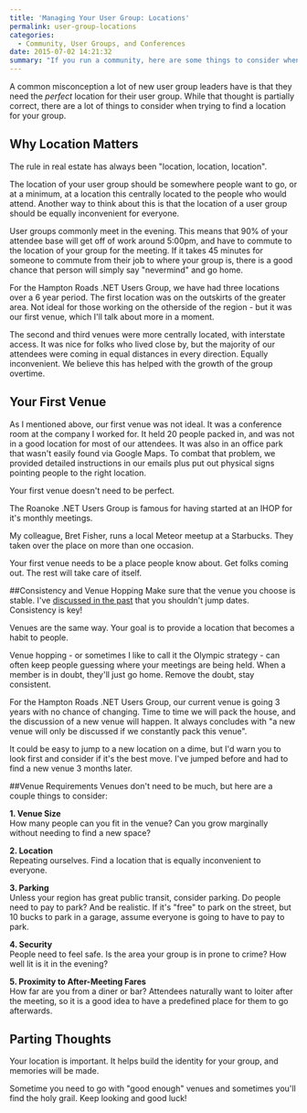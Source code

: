 ```yaml
---
title: 'Managing Your User Group: Locations'
permalink: user-group-locations
categories:
  - Community, User Groups, and Conferences
date: 2015-07-02 14:21:32
summary: "If you run a community, here are some things to consider when choosing a location."
---
```


A common misconception a lot of new user group leaders have is that they need the _perfect_ location for their user group.  While that thought is partially correct, there are a lot of things to consider when trying to find a location for your group.

## Why Location Matters
The rule in real estate has always been "location, location, location".

The location of your user group should be somewhere people want to go, or at a minimum, at a location this centrally located to the people who would attend.  Another way to think about this is that the location of a user group should be equally inconvenient for everyone.  

User groups commonly meet in the evening.  This means that 90% of your attendee base will get off of work around 5:00pm, and have to commute to the location of your group for the meeting.  If it takes 45 minutes for someone to commute from their job to where your group is, there is a good chance that person will simply say "nevermind" and go home.

For the Hampton Roads .NET Users Group, we have had three locations over a 6 year period.  The first location was on the outskirts of the greater area.  Not ideal for those working on the otherside of the region - but it was our first venue, which I'll talk about more in a moment.

The second and third venues were more centrally located, with interstate access.  It was nice for folks who lived close by, but the majority of our attendees were coming in equal distances in every direction.  Equally inconvenient.  We believe this has helped with the growth of the group overtime.

## Your First Venue
As I mentioned above, our first venue was not ideal.  It was a conference room at the company I worked for.  It held 20 people packed in, and was not in a good location for most of our attendees.  It was also in an office park that wasn't easily found via Google Maps.  To combat that problem, we provided detailed instructions in our emails plus put out physical signs pointing people to the right location.

Your first venue doesn't need to be perfect.

The Roanoke .NET Users Group is famous for having started at an IHOP for it's monthly meetings.  

My colleague, Bret Fisher, runs a local Meteor meetup at a Starbucks.  They taken over the place on more than one occasion.  

Your first venue needs to be a place people know about.  Get folks coming out.  The rest will take care of itself.

##Consistency and Venue Hopping
Make sure that the venue you choose is stable.  I've [discussed in the past](https://consultwithgriff.com/calendar-roulette/) that you shouldn't jump dates.  Consistency is key!

Venues are the same way.  Your goal is to provide a location that becomes a habit to people.  

Venue hopping - or sometimes I like to call it the Olympic strategy - can often keep people guessing where your meetings are being held.  When a member is in doubt, they'll just go home.  Remove the doubt, stay consistent.

For the Hampton Roads .NET Users Group, our current venue is going 3 years with no chance of changing.  Time to time we will pack the house, and the discussion of a new venue will happen.  It always concludes with "a new venue will only be discussed if we constantly pack this venue".  

It could be easy to jump to a new location on a dime, but I'd warn you to look first and consider if it's the best move.  I've jumped before and had to find a new venue 3 months later.

##Venue Requirements
Venues don't need to be much, but here are a couple things to consider:

**1. Venue Size**  
How many people can you fit in the venue?  Can you grow marginally without needing to find a new space?

**2. Location**  
Repeating ourselves.  Find a location that is equally inconvenient to everyone.

**3. Parking**  
Unless your region has great public transit, consider parking.  Do people need to pay to park?  And be realistic.  If it's "free" to park on the street, but 10 bucks to park in a garage, assume everyone is going to have to pay to park.

**4. Security**  
People need to feel safe.  Is the area your group is in prone to crime?  How well lit is it in the evening?

**5. Proximity to After-Meeting Fares**  
How far are you from a diner or bar?  Attendees naturally want to loiter after the meeting, so it is a good idea to have a predefined place for them to go afterwards.  

## Parting Thoughts
Your location is important.  It helps build the identity for your group, and memories will be made.

Sometime you need to go with "good enough" venues and sometimes you'll find the holy grail.  Keep looking and good luck!
